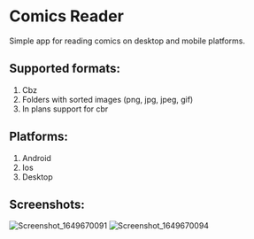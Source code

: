 # Comics Reader

Simple app for reading comics on desktop and mobile platforms.

## Supported formats:
1. Cbz
2. Folders with sorted images (png, jpg, jpeg, gif)
3. In plans support for cbr

## Platforms:
1. Android
2. Ios
3. Desktop

## Screenshots:
![Screenshot_1649670091](https://user-images.githubusercontent.com/23215601/162712185-8f1c3055-659f-4f1f-9dd9-090056f7f256.png) ![Screenshot_1649670094](https://user-images.githubusercontent.com/23215601/162712199-fc07306e-c865-4acd-84ce-c4ef23631dcc.png)
